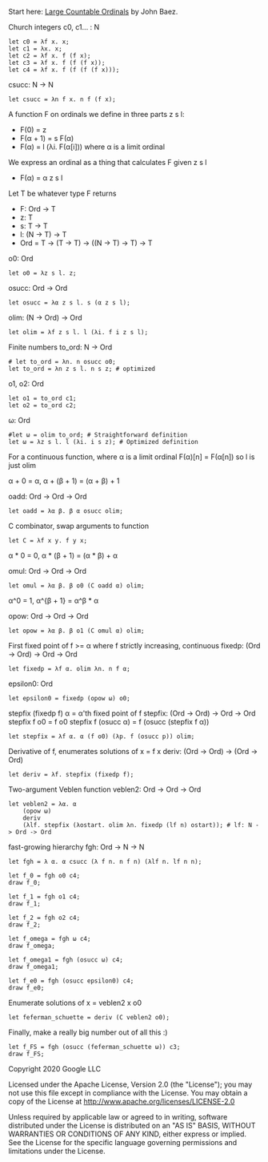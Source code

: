 Start here: [Large Countable Ordinals](https://johncarlosbaez.wordpress.com/2016/07/07/large-countable-ordinals-part-3/) by John Baez.

Church integers
c0, c1... : N

    let c0 = λf x. x;
    let c1 = λx. x;
    let c2 = λf x. f (f x);
    let c3 = λf x. f (f (f x));
    let c4 = λf x. f (f (f (f x)));

csucc: N -> N

    let csucc = λn f x. n f (f x);


A function F on ordinals we define in three parts z s l:
* F(0) = z
* F(α + 1) = s F(α)
* F(α) = l (λi. F(α[i])) where α is a limit ordinal

We express an ordinal as a thing that calculates F given z s l

* F(α) = α z s l

Let T be whatever type F returns

* F: Ord -> T
* z: T
* s: T -> T
* l: (N -> T) -> T
* Ord = T -> (T -> T) -> ((N -> T) -> T) -> T

o0: Ord

    let o0 = λz s l. z;

osucc: Ord -> Ord

    let osucc = λα z s l. s (α z s l);

olim: (N -> Ord) -> Ord

    let olim = λf z s l. l (λi. f i z s l);

Finite numbers
to_ord: N -> Ord

    # let to_ord = λn. n osucc o0;
    let to_ord = λn z s l. n s z; # optimized

o1, o2: Ord

    let o1 = to_ord c1;
    let o2 = to_ord c2;

ω: Ord

    #let ω = olim to_ord; # Straightforward definition
    let ω = λz s l. l (λi. i s z); # Optimized definition

For a continuous function, where α is a limit ordinal
F(α)[n] = F(α[n])
so l is just olim

α + 0 = α, α + (β + 1) = (α + β) + 1

oadd: Ord -> Ord -> Ord


    let oadd = λα β. β α osucc olim;

C combinator, swap arguments to function

    let C = λf x y. f y x;

α * 0 = 0, α * (β + 1) = (α * β) + α

omul: Ord -> Ord -> Ord

    let omul = λα β. β o0 (C oadd α) olim;

α^0 = 1, α^{β + 1} = α^β * α

opow: Ord -> Ord -> Ord

    let opow = λα β. β o1 (C omul α) olim;

First fixed point of f >= α where f strictly increasing, continuous
fixedp: (Ord -> Ord) -> Ord -> Ord

    let fixedp = λf α. olim λn. n f α;

epsilon0: Ord

    let epsilon0 = fixedp (opow ω) o0;

stepfix (fixedp f) α = α'th fixed point of f
stepfix: (Ord -> Ord) -> Ord -> Ord
stepfix f o0 = f o0
stepfix f (osucc α) = f (osucc (stepfix f α))

    let stepfix = λf α. α (f o0) (λp. f (osucc p)) olim;

Derivative of f, enumerates solutions of x = f x
deriv: (Ord -> Ord) -> (Ord -> Ord)

    let deriv = λf. stepfix (fixedp f);

Two-argument Veblen function
veblen2: Ord -> Ord -> Ord

    let veblen2 = λα. α
        (opow ω)
        deriv
        (λlf. stepfix (λostart. olim λn. fixedp (lf n) ostart)); # lf: N -> Ord -> Ord

fast-growing hierarchy
fgh: Ord -> N -> N

    let fgh = λ α. α csucc (λ f n. n f n) (λlf n. lf n n);

    let f_0 = fgh o0 c4;
    draw f_0;

    let f_1 = fgh o1 c4;
    draw f_1;

    let f_2 = fgh o2 c4;
    draw f_2;

    let f_omega = fgh ω c4;
    draw f_omega;

    let f_omega1 = fgh (osucc ω) c4;
    draw f_omega1;

    let f_e0 = fgh (osucc epsilon0) c4;
    draw f_e0;

Enumerate solutions of x = veblen2 x o0

    let feferman_schuette = deriv (C veblen2 o0);

Finally, make a really big number out of all this :)

    let f_FS = fgh (osucc (feferman_schuette ω)) c3;
    draw f_FS;

Copyright 2020 Google LLC

Licensed under the Apache License, Version 2.0 (the "License");
you may not use this file except in compliance with the License.
You may obtain a copy of the License at
http://www.apache.org/licenses/LICENSE-2.0

Unless required by applicable law or agreed to in writing, software
distributed under the License is distributed on an "AS IS" BASIS,
WITHOUT WARRANTIES OR CONDITIONS OF ANY KIND, either express or implied.
See the License for the specific language governing permissions and
limitations under the License.
